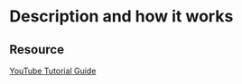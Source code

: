 # Description and how it works


## Resource

[YouTube Tutorial Guide]('https://www.youtube.com/watch?v=mCQ1-iDSnto')
